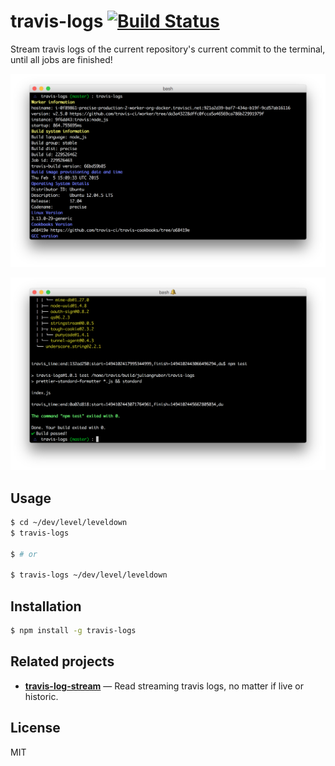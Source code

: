 
# travis-logs [![Build Status](https://travis-ci.org/juliangruber/travis-logs.svg?branch=master)](https://travis-ci.org/juliangruber/travis-logs)

Stream travis logs of the current repository's current commit to the terminal, until all jobs are finished!

![screenshot](screenshots/1.png)

![screenshot](screenshots/2.png)

## Usage

```bash
$ cd ~/dev/level/leveldown
$ travis-logs

$ # or

$ travis-logs ~/dev/level/leveldown
```

## Installation

```bash
$ npm install -g travis-logs
```

## Related projects

- __[travis-log-stream](https://github.com/juliangruber/travis-log-stream)__ &mdash; Read streaming travis logs, no matter if live or historic.

## License

MIT


